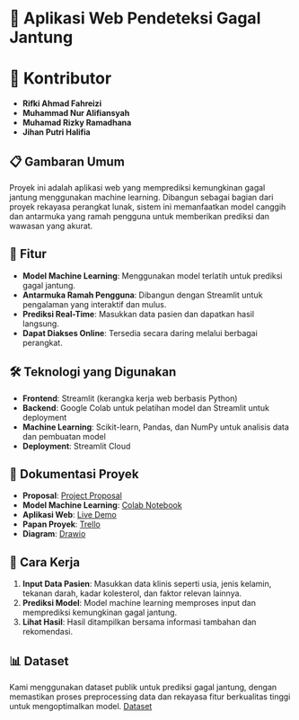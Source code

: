 # 💖 Aplikasi Web Pendeteksi Gagal Jantung

# 🤝 Kontributor
- **Rifki Ahmad Fahreizi**
- **Muhammad Nur Alifiansyah**
- **Muhamad Rizky Ramadhana**
- **Jihan Putri Halifia**

## 📋 Gambaran Umum
Proyek ini adalah aplikasi web yang memprediksi kemungkinan gagal jantung menggunakan machine learning. Dibangun sebagai bagian dari proyek rekayasa perangkat lunak, sistem ini memanfaatkan model canggih dan antarmuka yang ramah pengguna untuk memberikan prediksi dan wawasan yang akurat.

## 🌟 Fitur
- **Model Machine Learning**: Menggunakan model terlatih untuk prediksi gagal jantung.
- **Antarmuka Ramah Pengguna**: Dibangun dengan Streamlit untuk pengalaman yang interaktif dan mulus.
- **Prediksi Real-Time**: Masukkan data pasien dan dapatkan hasil langsung.
- **Dapat Diakses Online**: Tersedia secara daring melalui berbagai perangkat.

## 🛠️ Teknologi yang Digunakan
- **Frontend**: Streamlit (kerangka kerja web berbasis Python)
- **Backend**: Google Colab untuk pelatihan model dan Streamlit untuk deployment
- **Machine Learning**: Scikit-learn, Pandas, dan NumPy untuk analisis data dan pembuatan model
- **Deployment**: Streamlit Cloud

## 📖 Dokumentasi Proyek
- **Proposal**: [Project Proposal](https://docs.google.com/document/d/1vPjI0dDhHkdBc76qyGS2G7n8PVcos0HnDjb2s6iwrDY/edit?usp=sharing)
- **Model Machine Learning**: [Colab Notebook](https://colab.research.google.com/drive/1onz6VDQP0KPQx5vY0QGxxOzij9s25NhJ?usp=sharing)
- **Aplikasi Web**: [Live Demo](https://kelompok2-rpl-nyjlxpxv9hbu8cvu9ccuys.streamlit.app/)
- **Papan Proyek**: [Trello](https://trello.com/invite/b/6786713c0975e18f6bfe7ab2/ATTI02b8b9a9056207b27aa2ddfbd4b8336b1C7CD580/web-pendeteksi-gagal-jantung)
- **Diagram**: [Drawio](https://drive.google.com/file/d/1RgBF0gBPIqAzu5tzKSyzjn_WKmDZPaw2/view?usp=sharing)

## 🧠 Cara Kerja
1. **Input Data Pasien**: Masukkan data klinis seperti usia, jenis kelamin, tekanan darah, kadar kolesterol, dan faktor relevan lainnya.
2. **Prediksi Model**: Model machine learning memproses input dan memprediksi kemungkinan gagal jantung.
3. **Lihat Hasil**: Hasil ditampilkan bersama informasi tambahan dan rekomendasi.

## 📊 Dataset
Kami menggunakan dataset publik untuk prediksi gagal jantung, dengan memastikan proses preprocessing data dan rekayasa fitur berkualitas tinggi untuk mengoptimalkan model.
[Dataset](https://www.kaggle.com/datasets/fedesoriano/heart-failure-prediction)
